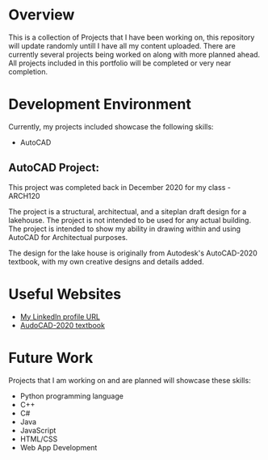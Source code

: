# Overview

This is a collection of Projects that I have been working on, this repository will update randomly untill I have all my content uploaded. There are currently several projects being worked on along with more planned ahead. All projects included in this portfolio will be completed or very near completion.

# Development Environment

Currently, my projects included showcase the following skills:

* AutoCAD

## AutoCAD Project:

This project was completed back in December 2020 for my class - ARCH120

The project is a structural, architectual, and a siteplan draft design for a lakehouse. The project is not intended to be used for any actual building. The project is intended to show my ability in drawing within and using AutoCAD for Architectual purposes.

The design for the lake house is originally from Autodesk's AutoCAD-2020 textbook, with my own creative designs and details added.

# Useful Websites

* [My LinkedIn profile URL](www.linkedin.com/in/bryce-maughan)
* [AudoCAD-2020 textbook](https://www.amazon.com/Residential-Design-Using-AutoCAD-2020/dp/1630572586/ref=sr_1_7?dchild=1&hvadid=78134157793646&hvbmt=bb&hvdev=c&hvqmt=p&keywords=autocad+2020&qid=1611963312&sr=8-7&tag=mh0b-20)

# Future Work

Projects that I am working on and are planned will showcase these skills:

* Python programming language
* C++
* C#
* Java
* JavaScript
* HTML/CSS
* Web App Development
